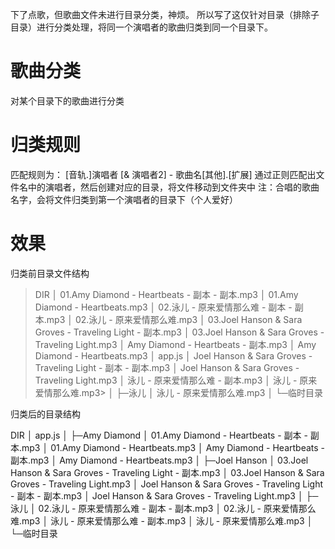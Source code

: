 下了点歌，但歌曲文件未进行目录分类，神烦。
所以写了这仅针对目录（排除子目录）进行分类处理，将同一个演唱者的歌曲归类到同一个目录下。

歌曲分类
==============
对某个目录下的歌曲进行分类


归类规则
==============
匹配规则为： [音轨.]演唱者 [& 演唱者2] - 歌曲名[其他].[扩展]
通过正则匹配出文件名中的演唱者，然后创建对应的目录，将文件移动到文件夹中
注：合唱的歌曲名字，会将文件归类到第一个演唱者的目录下（个人爱好）

效果
===============
归类前目录文件结构
> DIR
> │  01.Amy Diamond - Heartbeats - 副本 - 副本.mp3
> │  01.Amy Diamond - Heartbeats.mp3
> │  02.泳儿 - 原来爱情那么难 - 副本 - 副本.mp3
> │  02.泳儿 - 原来爱情那么难.mp3
> │  03.Joel Hanson & Sara Groves - Traveling Light - 副本.mp3
> │  03.Joel Hanson & Sara Groves - Traveling Light.mp3
> │  Amy Diamond - Heartbeats - 副本.mp3
> │  Amy Diamond - Heartbeats.mp3
> │  app.js
> │  Joel Hanson & Sara Groves - Traveling Light - 副本 - 副本.mp3
> │  Joel Hanson & Sara Groves - Traveling Light.mp3
> │  泳儿 - 原来爱情那么难 - 副本.mp3
> │  泳儿 - 原来爱情那么难.mp3>
> │
> ├─泳儿
> │      泳儿 - 原来爱情那么难.mp3
> │
> └─临时目录

归类后的目录结构
> 
DIR
│  app.js
│
├─Amy Diamond
│      01.Amy Diamond - Heartbeats - 副本 - 副本.mp3
│      01.Amy Diamond - Heartbeats.mp3
│      Amy Diamond - Heartbeats - 副本.mp3
│      Amy Diamond - Heartbeats.mp3
│
├─Joel Hanson
│      03.Joel Hanson & Sara Groves - Traveling Light - 副本.mp3
│      03.Joel Hanson & Sara Groves - Traveling Light.mp3
│      Joel Hanson & Sara Groves - Traveling Light - 副本 - 副本.mp3
│      Joel Hanson & Sara Groves - Traveling Light.mp3
│
├─泳儿
│      02.泳儿 - 原来爱情那么难 - 副本 - 副本.mp3
│      02.泳儿 - 原来爱情那么难.mp3
│      泳儿 - 原来爱情那么难 - 副本.mp3
│      泳儿 - 原来爱情那么难.mp3
│
└─临时目录
